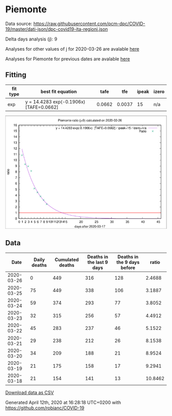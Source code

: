 # Piemonte

Data source: https://raw.githubusercontent.com/pcm-dpc/COVID-19/master/dati-json/dpc-covid19-ita-regioni.json

Delta days analysis (j): 9

Analyses for other values of j for 2020-03-26 are avalable [here](../README.md)

Analyses for Piemonte for previous dates are avalable [here](../../README.md)

## Fitting 
|fit type|best fit equation|tafe|tfe|ipeak|izero|
|-------|-----|--------|------|---|---|
|exp|y = 14.4283 exp(-0.1906x)  [TAFE=0.0662]|0.0662|0.0037|15|n/a|

![Plot](COVID-19_piemonte_j9_2020-03-26.png)

## Data
|Date|Daily deaths|Cumulated deaths|Deaths in the last 9 days|Deaths in the 9 days before|ratio|
|----|----------|-----------|-------|--------------------|-----|
|2020-03-26|0|449|316|128|2.4688|
|2020-03-25|75|449|338|106|3.1887|
|2020-03-24|59|374|293|77|3.8052|
|2020-03-23|32|315|256|57|4.4912|
|2020-03-22|45|283|237|46|5.1522|
|2020-03-21|29|238|212|26|8.1538|
|2020-03-20|34|209|188|21|8.9524|
|2020-03-19|21|175|158|17|9.2941|
|2020-03-18|21|154|141|13|10.8462|

[Download data as CSV](COVID-19_piemonte_j9_2020-03-26.csv)

Generated April 12th, 2020 at 16:28:18 UTC+0200 with https://github.com/robianc/COVID-19
